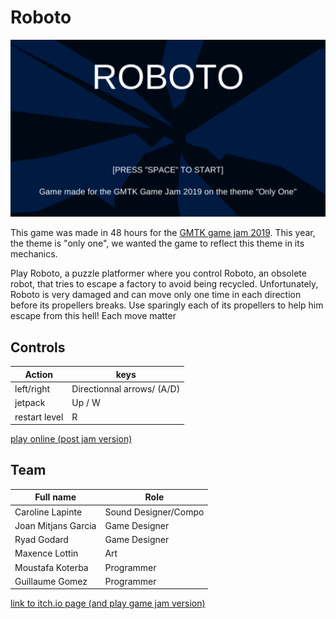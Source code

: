 # Roboto
![cover.png](cover.png)

This game was made in 48 hours for the [GMTK game jam 2019](https://itch.io/jam/gmtk-2019).
This year, the theme is "only one", we wanted the game to reflect this theme in its mechanics.

Play Roboto, a puzzle platformer where you control Roboto, an obsolete robot, that tries to escape a factory to avoid being recycled. 
Unfortunately, Roboto is very damaged and can move only one time in each direction before its propellers breaks.
Use sparingly each of its propellers to help him escape from this hell!
Each move matter


## Controls
| Action | keys |
|--------|------|
|left/right | Directionnal arrows/ (A/D) |
| jetpack | Up / W |
| restart level | R |


[play online (post jam version)](https://guillaume-gomez.github.io/GMTK_2019/)

## Team

| Full name  | Role |
| ------------- | ------------- |
| Caroline Lapinte  | Sound Designer/Compo  |
| Joan Mitjans Garcia  | Game Designer  |
| Ryad Godard | Game Designer |
| Maxence Lottin | Art |
| Moustafa Koterba | Programmer |
| Guillaume Gomez | Programmer |

[link to itch.io page (and play game jam version)](https://luvial.itch.io/roboto)
